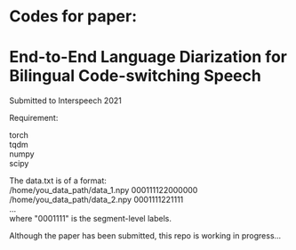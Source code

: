  # Codes for paper:   
 # End-to-End Language Diarization for Bilingual Code-switching Speech  
 Submitted to Interspeech 2021
  
  Requirement:
    
  torch  
  tqdm  
  numpy  
  scipy
  
  The data.txt is of a format:  
  /home/you_data_path/data_1.npy 000111122000000  
  /home/you_data_path/data_2.npy 0001111221111  
  ...  
  where "0001111" is the segment-level labels.  
  
  
  Although the paper has been submitted, this repo is working in progress...
